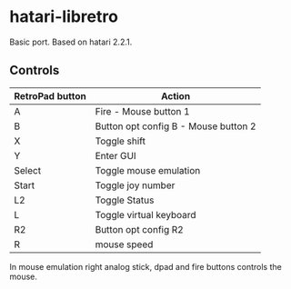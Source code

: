 # hatari-libretro

Basic port. Based on hatari 2.2.1.

## Controls

|RetroPad button|Action|
|---|---|
|A|Fire - Mouse button 1|
|B|Button opt config B - Mouse button 2|
|X|Toggle shift|
|Y|Enter GUI|
|Select|Toggle mouse emulation|
|Start|Toggle joy number|
|L2|Toggle Status|
|L|Toggle virtual keyboard|
|R2|Button opt config R2|
|R|mouse speed|


In mouse emulation right analog stick,
dpad and fire buttons controls the mouse.
